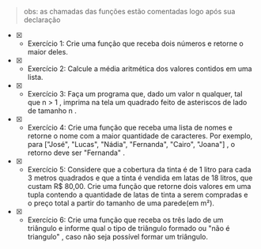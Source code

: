 > obs: as chamadas das funções estão comentadas logo após sua declaração

- [x] - Exercício 1: Crie uma função que receba dois números e retorne o maior deles.

- [x] - Exercício 2: Calcule a média aritmética dos valores contidos em uma lista.

- [x] - Exercício 3: Faça um programa que, dado um valor n qualquer, tal que n > 1 , imprima na tela um quadrado feito de asteriscos de lado de tamanho n .

- [x] - Exercício 4: Crie uma função que receba uma lista de nomes e retorne o nome com a maior quantidade de caracteres. Por exemplo, para ["José", "Lucas", "Nádia", "Fernanda", "Cairo", "Joana"] , o retorno deve ser "Fernanda" .

- [x] - Exercício 5: Considere que a cobertura da tinta é de 1 litro para cada 3 metros quadrados e que a tinta é vendida em latas de 18 litros, que custam R$ 80,00. Crie uma função que retorne dois valores em uma tupla contendo a quantidade de latas de tinta a serem compradas e o preço total a partir do tamanho de uma parede(em m²).

- [x] - Exercício 6: Crie uma função que receba os três lado de um triângulo e informe qual o tipo de triângulo formado ou "não é triangulo" , caso não seja possível formar um triângulo.
